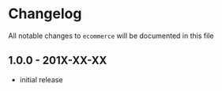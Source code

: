 # Changelog

All notable changes to `ecommerce` will be documented in this file

## 1.0.0 - 201X-XX-XX

- initial release
